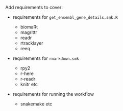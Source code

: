 Add requirements to cover:

- requirements for `get_ensembl_gene_details.smk.R`
    - biomaRt
    - magrittr
    - readr
    - rtracklayer
    - reeq

- requirements for `rmarkdown.smk`
    - rpy2
    - r-here
    - r-readr
    - knitr etc

- requirements for running the workflow
    - snakemake etc
